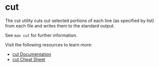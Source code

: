# cut

The cut utility cuts out selected portions of each line (as specified by list) from each file and writes them to the standard output.

See `man cut` for further information.

Visit the following resources to learn more:

- [cut Documentation](https://man7.org/linux/man-pages/man1/cut.1.html)
- [cut Cheat Sheet](https://bencane.com/2012/10/22/cheat-sheet-cutting-text-with-cut/)
